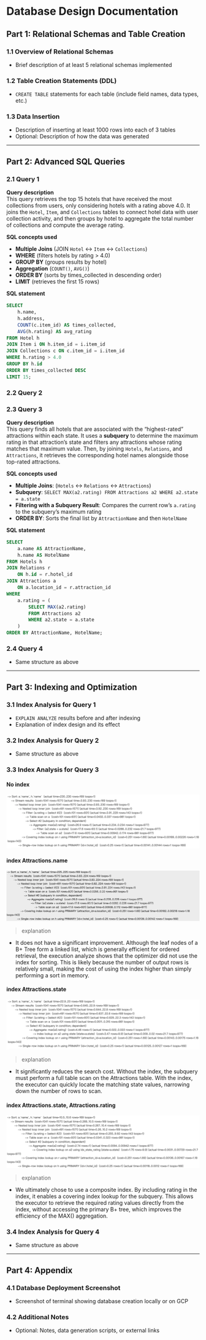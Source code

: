 # Database Design Documentation

## Part 1: Relational Schemas and Table Creation

### 1.1 Overview of Relational Schemas
- Brief description of at least 5 relational schemas implemented

### 1.2 Table Creation Statements (DDL)
- `CREATE TABLE` statements for each table (include field names, data types, etc.)

### 1.3 Data Insertion
- Description of inserting at least 1000 rows into each of 3 tables
- Optional: Description of how the data was generated

---

## Part 2: Advanced SQL Queries

### 2.1 Query 1
**Query description**  
This query retrieves the top 15 hotels that have received the most collections from users, only considering hotels with a rating above 4.0. It joins the `Hotel`, `Item`, and `Collections` tables to connect hotel data with user collection activity, and then groups by hotel to aggregate the total number of collections and compute the average rating.

**SQL concepts used**  
- **Multiple Joins** (JOIN `Hotel` ↔ `Item` ↔ `Collections`)  
- **WHERE** (filters hotels by rating > 4.0)  
- **GROUP BY** (groups results by hotel)  
- **Aggregation** (`COUNT()`, `AVG()`)  
- **ORDER BY** (sorts by times_collected in descending order)  
- **LIMIT** (retrieves the first 15 rows)

**SQL statement**  
```sql
SELECT 
    h.name, 
    h.address,
    COUNT(c.item_id) AS times_collected,
    AVG(h.rating) AS avg_rating
FROM Hotel h
JOIN Item i ON h.item_id = i.item_id
JOIN Collections c ON c.item_id = i.item_id
WHERE h.rating > 4.0
GROUP BY h.id
ORDER BY times_collected DESC
LIMIT 15;
```


### 2.2 Query 2


### 2.3 Query 3

**Query description**  
This query finds all hotels that are associated with the “highest-rated” attractions within each state. It uses a **subquery** to determine the maximum rating in that attraction’s state and filters any attractions whose rating matches that maximum value. Then, by joining `Hotels`, `Relations`, and `Attractions`, it retrieves the corresponding hotel names alongside those top-rated attractions.

**SQL concepts used**  
- **Multiple Joins**: (`Hotels` ↔ `Relations` ↔ `Attractions`)  
- **Subquery**: `SELECT MAX(a2.rating) FROM Attractions a2 WHERE a2.state = a.state`  
- **Filtering with a Subquery Result**: Compares the current row’s `a.rating` to the subquery’s maximum rating  
- **ORDER BY**: Sorts the final list by `AttractionName` and then `HotelName`

**SQL statement**  
```sql
SELECT
    a.name AS AttractionName,
    h.name AS HotelName
FROM Hotels h
JOIN Relations r
    ON h.id = r.hotel_id
JOIN Attractions a
    ON a.location_id = r.attraction_id
WHERE
    a.rating = (
        SELECT MAX(a2.rating)
        FROM Attractions a2
        WHERE a2.state = a.state
    )
ORDER BY AttractionName, HotelName;
```

### 2.4 Query 4
- Same structure as above

---

## Part 3: Indexing and Optimization

### 3.1 Index Analysis for Query 1
- `EXPLAIN ANALYZE` results before and after indexing
- Explanation of index design and its effect

### 3.2 Index Analysis for Query 2
- Same structure as above

### 3.3 Index Analysis for Query 3
#### No index
![URM](./imgs/Database_Design/index3_1.png)

#### index Attractions.name
![URM](./imgs/Database_Design/index3_2.png)
> explanation
- It does not have a significant improvement. Although the leaf nodes of a B+ Tree form a linked list, which is generally efficient for ordered retrieval, the execution analyze shows that the optimizer did not use the index for sorting. This is likely because the number of output rows is relatively small, making the cost of using the index higher than simply performing a sort in memory.</br>

#### index Attractions.state
![URM](./imgs/Database_Design/index3_3.png)
> explanation
- It significantly reduces the search cost. Without the index, the subquery must perform a full table scan on the Attractions table. With the index, the executor can quickly locate the matching state values, narrowing down the number of rows to scan.</br>

#### index Attractions.state, Attractions.rating
![URM](./imgs/Database_Design/index3_4.png)
> explanation
- We ultimately chose to use a composite index. By including rating in the index, it enables a covering index lookup for the subquery. This allows the executor to retrieve the required rating values directly from the index, without accessing the primary B+ tree, which improves the efficiency of the MAX() aggregation.</br>

### 3.4 Index Analysis for Query 4
- Same structure as above

---

## Part 4: Appendix

### 4.1 Database Deployment Screenshot
- Screenshot of terminal showing database creation locally or on GCP

### 4.2 Additional Notes
- Optional: Notes, data generation scripts, or external links

